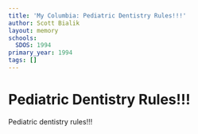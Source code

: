```yaml
---
title: 'My Columbia: Pediatric Dentistry Rules!!!'
author: Scott Bialik
layout: memory
schools:
  SDOS: 1994
primary_year: 1994
tags: []
---
```

# Pediatric Dentistry Rules!!!

Pediatric dentistry rules!!!
